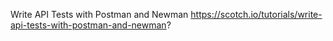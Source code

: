 
Write API Tests with Postman and Newman
https://scotch.io/tutorials/write-api-tests-with-postman-and-newman?
